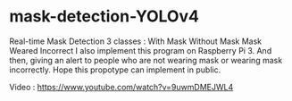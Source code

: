 # mask-detection-YOLOv4
Real-time Mask Detection  3 classes : With Mask Without Mask Mask Weared Incorrect  I also implement this program on Raspberry Pi 3. And then, giving an alert to people who are not wearing mask or wearing mask incorrectly. Hope this propotype can implement in public.

Video : https://www.youtube.com/watch?v=9uwmDMEJWL4
